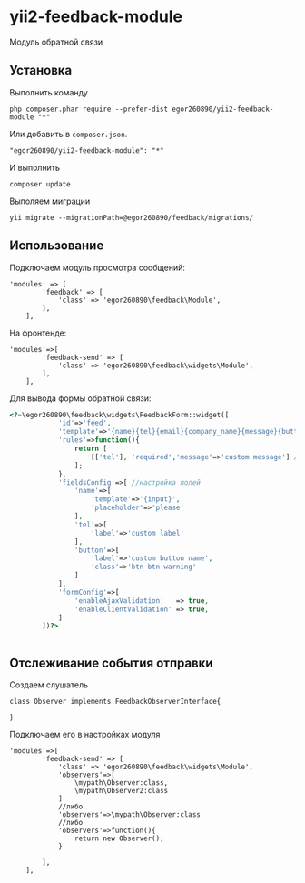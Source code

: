 yii2-feedback-module
===================
Модуль обратной связи

Установка
------------
Выполнить команду

```
php composer.phar require --prefer-dist egor260890/yii2-feedback-module "*"
```

Или добавить в `composer.json`.

```
"egor260890/yii2-feedback-module": "*"
```
И выполнить
```$xslt
composer update
```
Выполяем миграции
```
yii migrate --migrationPath=@egor260890/feedback/migrations/
```

Использование
-----

Подключаем модуль просмотра сообщений:
```$xslt
'modules' => [
        'feedback' => [
            'class' => 'egor260890\feedback\Module',
        ],
    ],
```
На фронтенде:
```$xslt
'modules'=>[
        'feedback-send' => [
            'class' => 'egor260890\feedback\widgets\Module', 
        ],
    ],
```
Для вывода формы обратной связи:
```php
<?=\egor260890\feedback\widgets\FeedbackForm::widget([
            'id'=>'feed',
            'template'=>'{name}{tel}{email}{company_name}{message}{button}',
            'rules'=>function(){
                return [
                    [['tel'], 'required','message'=>'custom message'] //можно задать правила валидации
                ];
            },
            'fieldsConfig'=>[ //настройка полей
                'name'=>[
                    'template'=>'{input}', 
                    'placeholder'=>'please'
                ],
                'tel'=>[
                    'label'=>'custom label'
                ],
                'button'=>[
                    'label'=>'custom button name',
                    'class'=>'btn btn-warning'
                ]
            ],
            'formConfig'=>[
                'enableAjaxValidation'   => true,
                'enableClientValidation' => true,
            ]
        ])?>
        
```


Отслеживание события отправки
-----------------------------

Создаем слушатель
```$xslt
class Observer implements FeedbackObserverInterface{
   
}
```

Подключаем его в настройках модуля
```$xslt
'modules'=>[
        'feedback-send' => [
            'class' => 'egor260890\feedback\widgets\Module',
            'observers'=>[
                \mypath\Observer:class,
                \mypath\Observer2:class
            ]
            //либо
            'observers'=>\mypath\Observer:class
            //либо 
            'observers'=>function(){
                return new Observer();
            }
                           
        ],
    ],
```
